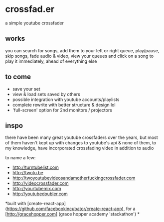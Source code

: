 # crossfad.er 

a simple youtube crossfader

## works

you can search for songs, add them to your left or right queue, play/pause, skip songs, fade audio & video, view your queues and click on a song to play it immediately, ahead of everything else

## to come

- save your set
- view & load sets saved by others
- possible integration with youtube accounts/playlists
- complete rewrite with better structure & design lol
- 'full-screen' option for 2nd monitors / projectors

## inspo

there have been many great youtube crossfaders over the years, but most of them haven't kept up with changes to youtube's api & none of them, to my knowledge, have incorporated crossfading video in addition to audio 

to name a few:

- http://turntubelist.com
- http://twotu.be
- http://twoyoutubevideosandamotherfuckingcrossfader.com
- http://videocrossfader.com
- http://yourtubemix.com
- http://youtubedoubler.com

*built with [create-react-app] (https://github.com/facebookincubator/create-react-app), for a [http://gracehopper.com] (grace hopper academy 'stackathon') *
